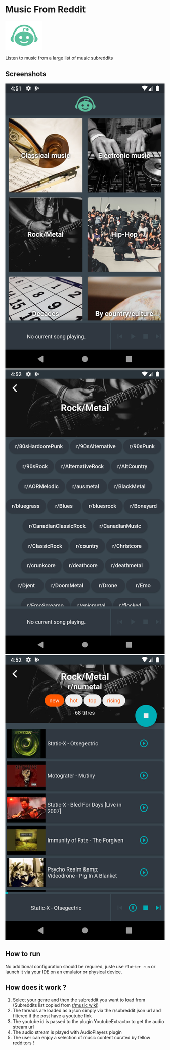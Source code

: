 # Music From Reddit
![Logo](https://raw.githubusercontent.com/Gloumy/music-from-reddit/master/assets/images/logo.png)

Listen to music from a large list of music subreddits

## Screenshots

![Home Screen](https://raw.githubusercontent.com/Gloumy/music-from-reddit/master/assets/screens/home_screen.png)
![Subreddits Screen](https://raw.githubusercontent.com/Gloumy/music-from-reddit/master/assets/screens/subreddits_screen.png)
![Playing Screen](https://raw.githubusercontent.com/Gloumy/music-from-reddit/master/assets/screens/playing_screen.png)

## How to run

No additional configuration should be required, juste use `flutter run` or launch it via your IDE on an emulator or physical device.

## How does it work ?
1. Select your genre and then the subreddit you want to load from (Subreddits list copied from [r/music wiki](https://www.reddit.com/r/Music/wiki/musicsubreddits))
2. The threads are loaded as a json simply via the r/subreddit.json url and filtered if the post have a youtube link
3. The youtube id is passed to the plugin YoutubeExtractor to get the audio stream url
4. The audio stream is played with AudioPlayers plugin
5. The user can enjoy a selection of music content curated by fellow redditors !

